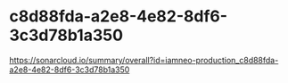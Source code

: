# c8d88fda-a2e8-4e82-8df6-3c3d78b1a350
https://sonarcloud.io/summary/overall?id=iamneo-production_c8d88fda-a2e8-4e82-8df6-3c3d78b1a350
